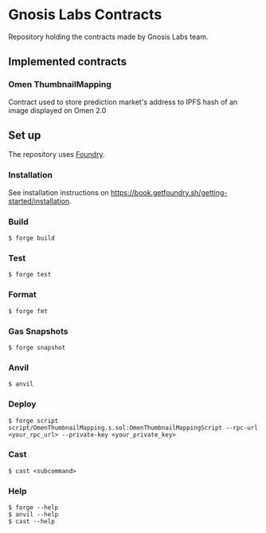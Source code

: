 # Gnosis Labs Contracts

Repository holding the contracts made by Gnosis Labs team.

## Implemented contracts

### Omen ThumbnailMapping

Contract used to store prediction market's address to IPFS hash of an image displayed on Omen 2.0

## Set up

The repository uses [Foundry](https://book.getfoundry.sh/).

### Installation

See installation instructions on https://book.getfoundry.sh/getting-started/installation.

### Build

```shell
$ forge build
```

### Test

```shell
$ forge test
```

### Format

```shell
$ forge fmt
```

### Gas Snapshots

```shell
$ forge snapshot
```

### Anvil

```shell
$ anvil
```

### Deploy

```shell
$ forge script script/OmenThumbnailMapping.s.sol:OmenThumbnailMappingScript --rpc-url <your_rpc_url> --private-key <your_private_key>
```

### Cast

```shell
$ cast <subcommand>
```

### Help

```shell
$ forge --help
$ anvil --help
$ cast --help
```
